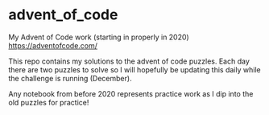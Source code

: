 # advent_of_code
My Advent of Code work (starting in properly in 2020) https://adventofcode.com/

This repo contains my solutions to the advent of code puzzles. Each day there are two puzzles to solve so I will hopefully be updating this daily while the challenge is running (December). 


Any notebook from before 2020 represents practice work as I dip into the old puzzles for practice!
